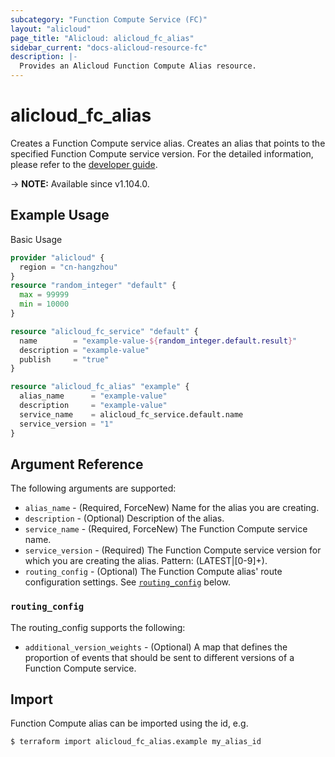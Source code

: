 ```yaml
---
subcategory: "Function Compute Service (FC)"
layout: "alicloud"
page_title: "Alicloud: alicloud_fc_alias"
sidebar_current: "docs-alicloud-resource-fc"
description: |-
  Provides an Alicloud Function Compute Alias resource. 
---
```


# alicloud_fc_alias

Creates a Function Compute service alias. Creates an alias that points to the specified Function Compute service version. 
 For the detailed information, please refer to the [developer guide](https://www.alibabacloud.com/help/en/fc/developer-reference/api-createalias).

-> **NOTE:** Available since v1.104.0.


## Example Usage

Basic Usage

```terraform
provider "alicloud" {
  region = "cn-hangzhou"
}
resource "random_integer" "default" {
  max = 99999
  min = 10000
}

resource "alicloud_fc_service" "default" {
  name        = "example-value-${random_integer.default.result}"
  description = "example-value"
  publish     = "true"
}

resource "alicloud_fc_alias" "example" {
  alias_name      = "example-value"
  description     = "example-value"
  service_name    = alicloud_fc_service.default.name
  service_version = "1"
}
```

## Argument Reference

The following arguments are supported:

* `alias_name` - (Required, ForceNew) Name for the alias you are creating. 
* `description` - (Optional) Description of the alias.
* `service_name` - (Required, ForceNew) The Function Compute service name.
* `service_version` - (Required) The Function Compute service version for which you are creating the alias. Pattern: (LATEST|[0-9]+).
* `routing_config` - (Optional) The Function Compute alias' route configuration settings. See [`routing_config`](#routing_config) below.

### `routing_config`

The routing_config supports the following:

* `additional_version_weights` - (Optional) A map that defines the proportion of events that should be sent to different versions of a Function Compute service.


## Import

Function Compute alias can be imported using the id, e.g.

```shell
$ terraform import alicloud_fc_alias.example my_alias_id
```
